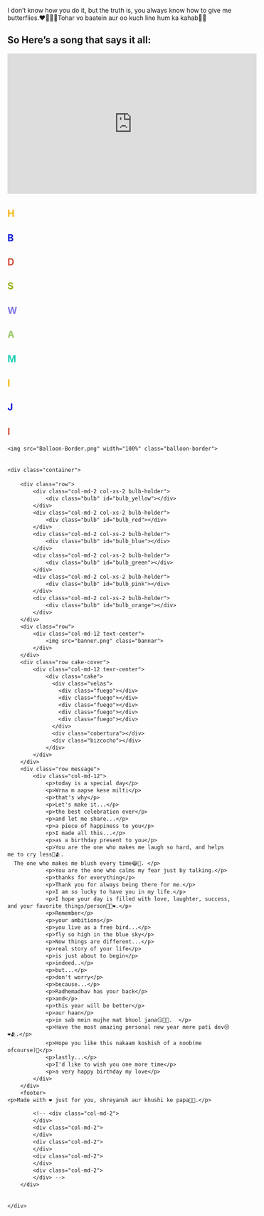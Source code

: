 
<!--[if lt IE 7]> <html class="ie lt-ie9 lt-ie8 lt-ie7"> <![endif]-->
<!--[if IE 7]>    <html class="ie lt-ie9 lt-ie8"> <![endif]-->
<!--[if IE 8]>    <html class="ie lt-ie9"> <![endif]-->
<!--[if gt IE 8]> <html> <![endif]-->
<!--[if !IE]><!--><!-- <![endif]-->
<head>
	<title> "Happy Birthday patidev 😚❤️🥳"</title>
	<meta name="robots" content="index, follow" />
	<link rel="author" href="https://plus.google.com/u/1/+AyushSharma1/" /> 
    <meta name="keywords" content="Birthday, Happy">
    <!-- Strat of Facebook Meta -->
    <meta property="og:type" content="E-Greeting" />
    <meta property="og:image" content="favicon.ico" />
    <meta property="og:description" content="Many more happy returns of the day!!🎊✨</h1>
    <p>The one who makes my life brighter just by being in it, aapko dekh kr esa lgta h kbhi kbhi ki govind ne bola ise jarurat hai iski aur aapko bhej diya mere liye 😭🤌🏻so from now I'll call you Theodore 🥹😚</p>">
    <!-- End of Facebook Meta Tags -->
	<meta name="viewport" content="width=device-width, initial-scale=1.0, user-scalable=0, minimum-scale=1.0, maximum-scale=1.0">
	<meta name="apple-mobile-web-app-capable" content="yes">
	<meta name="apple-mobile-web-app-status-bar-style" content="black">
	<meta http-equiv="X-UA-Compatible" content="IE=9; IE=8; IE=7; IE=EDGE" />
	<link rel="stylesheet" href="https://maxcdn.bootstrapcdn.com/bootstrap/3.3.1/css/bootstrap.min.css">
	<link rel="stylesheet" type="text/css" href="stylesheet.css">
	<link rel="stylesheet" type="text/css" href="loading.css">
	<link href='http://fonts.googleapis.com/css?family=Signika' rel='stylesheet' type='text/css'>
	<!-- <link href='http://fonts.googleapis.com/css?family=Nunito' rel='stylesheet' type='text/css'> -->
	<link rel="stylesheet/less" href="cake.less">
	<script src="//cdnjs.cloudflare.com/ajax/libs/less.js/2.1.0/less.min.js"></script>
</head>

<body>
	<div class="loading"></div>
	<p>I don’t know how you do it, but the truth is, you always know how to give me butterflies.❤️🤌🏻🧿Tohar vo baatein aur oo kuch line hum ka kahab🙂😭</p> <h2>So Here’s a song that says it all:</h2>
    <iframe width="560" height="315" src="https://open.spotify.com/embed/track/1B7gF6U1VqiZ1K3sK9YhdI?utm_source=generator" frameborder="0" allowfullscreen></iframe>
    <div class="balloons text-center" id="b1">
    	<h2 style="color:#F2B300;">H</h2>
    </div>
    <div class="balloons text-center" id="b2">
    	<h2 style="color:#0719D4;">B</h2>
    </div>
	<div class="balloons text-center" id="b3">
    	<h2 style="color:#D14D39;">D</h2>
    </div>
	<div class="balloons text-center" id="b4">
    	<h2 style="color:#8FAD00;">S</h2>
    </div>
	<div class="balloons text-center" id="b5">
    	<h2 style="color:#8377E4;">W</h2>
    </div>
    <div class="balloons text-center" id="b6">
    	<h2 style="color:#99C96A;">A</h2>
    </div>
    <div class="balloons text-center" id="b7">
    	<h2 style="color:#20CFB4;">M</h2>
    </div>
	<div class="balloons text-center" id="b1">
    	<h2 style="color:#F2B300;">I</h2>
    </div>
    <div class="balloons text-center" id="b2">
    	<h2 style="color:#0719D4;">J</h2>
    </div>
	<div class="balloons text-center" id="b3">
    	<h2 style="color:#D14D39;">I</h2>
    </div>

    <img src="Balloon-Border.png" width="100%" class="balloon-border">
 

	<div class="container">
		
		<div class="row">
			<div class="col-md-2 col-xs-2 bulb-holder">
				<div class="bulb" id="bulb_yellow"></div>
			</div>
			<div class="col-md-2 col-xs-2 bulb-holder">
				<div class="bulb" id="bulb_red"></div>
			</div>
			<div class="col-md-2 col-xs-2 bulb-holder">
				<div class="bulb" id="bulb_blue"></div>
			</div>
			<div class="col-md-2 col-xs-2 bulb-holder">
				<div class="bulb" id="bulb_green"></div>
			</div>
			<div class="col-md-2 col-xs-2 bulb-holder">
				<div class="bulb" id="bulb_pink"></div>
			</div>
			<div class="col-md-2 col-xs-2 bulb-holder">
				<div class="bulb" id="bulb_orange"></div>
			</div>
		</div>
		<div class="row">
			<div class="col-md-12 text-center">
				<img src="banner.png" class="bannar">
			</div>
		</div>
		<div class="row cake-cover">
			<div class="col-md-12 texr-center">
				<div class="cake">
				  <div class="velas">
				    <div class="fuego"></div>
				    <div class="fuego"></div>
				    <div class="fuego"></div>
				    <div class="fuego"></div>
				    <div class="fuego"></div>
				  </div>
				  <div class="cobertura"></div>
				  <div class="bizcocho"></div>
				</div>
			</div>
		</div>
		<div class="row message">
			<div class="col-md-12">
				<p>today is a special day</p>
				<p>Wrna m aapse kese milti</p>
				<p>that's why</p>
				<p>Let's make it...</p>
				<p>the best celebration ever</p>
				<p>and let me share...</p>
				<p>a piece of happiness to you</p>
				<p>I made all this...</p>
				<p>as a birthday present to you</p>
				<p>You are the one who makes me laugh so hard, and helps me to cry less🥹🫂.  
      The one who makes me blush every time😂🫣. </p>
				<p>You are the one who calms my fear just by talking.</p>
				<p>thanks for everything</p>
				<p>Thank you for always being there for me.</p>
				<p>I am so lucky to have you in my life.</p>
				<p>I hope your day is filled with love, laughter, success, and your favorite things/person🌻✨❤️.</p>
				<p>Remember</p>
				<p>your ambitions</p>
				<p>you live as a free bird...</p>
				<p>fly so high in the blue sky</p>
				<p>Now things are different...</p>
				<p>real story of your life</p>
				<p>is just about to begin</p>
				<p>indeed..</p>
				<p>but...</p>
				<p>don't worry</p>
				<p>because...</p>
				<p>Radhemadhav has your back</p>
				<p>and</p>
				<p>this year will be better</p>
				<p>aur haan</p>
				<p>in sab mein mujhe mat bhool jana😏✋🏻.  </p>
				<p>Have the most amazing personal new year mere pati dev😚❤️🫂.</p>
				<p>Hope you like this nakaam koshish of a noob(me ofcourse)🙂</p>
				<p>lastly...</p>
				<p>I'd like to wish you one more time</p>
				<p>a very happy birthday my love</p>
			</div>
		</div>
		<footer>
    <p>Made with ❤️ just for you, shreyansh aur khushi ke papa🫴🏻.</p>
  </footer>
		
			<!-- <div class="col-md-2">
			</div>
			<div class="col-md-2">
			</div>
			<div class="col-md-2">
			</div>
			<div class="col-md-2">
			</div>
			<div class="col-md-2">
			</div> -->
		</div>


	</div>
</body>
</html>
